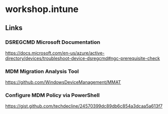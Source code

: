 # workshop.intune

## Links

### DSREGCMD Microsoft Documentation
https://docs.microsoft.com/en-us/azure/active-directory/devices/troubleshoot-device-dsregcmd#ngc-prerequisite-check

### MDM Migration Analysis Tool
https://github.com/WindowsDeviceManagement/MMAT

### Configure MDM Policy via PowerShell
https://gist.github.com/techdecline/24570399dc89db6c854a3dcaa5a613f7